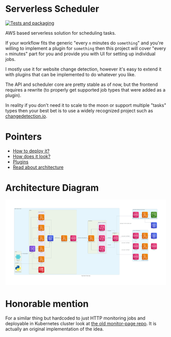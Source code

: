 # Serverless Scheduler

[![Tests and packaging](https://github.com/dezeroku/serverless-scheduler/actions/workflows/flow.yml/badge.svg)](https://github.com/dezeroku/serverless-scheduler/actions/workflows/flow.yml)

AWS based serverless solution for scheduling tasks.

If your workflow fits the generic "every `n` minutes do `something`" and you're willing to implement a plugin for `something` then this project will cover "every `n` minutes" part for you and provide you with UI for setting up individual jobs.

I mostly use it for website change detection, however it's easy to extend it with plugins that can be implemented to do whatever you like.

The API and scheduler core are pretty stable as of now, but the frontend requires a rewrite (to properly get supported job types that were added as a plugin).

In reality if you don't need it to scale to the moon or support multiple "tasks" types then your best bet is to use a widely recognized project such as [changedetection.io](https://github.com/dgtlmoon/changedetection.io).

# Pointers

- [How to deploy it?](docs/md/deployments.md)
- [How does it look?](docs/md/screenshots.md)
- [Plugins](docs/md/plugins.md)
- [Read about architecture](docs/md/architecture.md)

# Architecture Diagram

![Architecture](docs/diagrams/created/high_level_overview.png?raw=true "High Level Overview")

# Honorable mention

For a similar thing but hardcoded to just HTTP monitoring jobs and deployable in Kubernetes cluster look at [the old monitor-page repo](https://github.com/dezeroku/monitor-page).
It is actually an original implementation of the idea.
